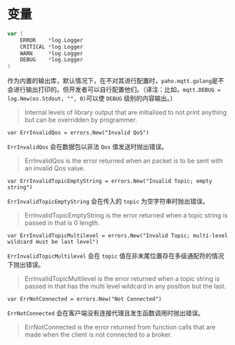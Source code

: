 # 变量

```go
var (
    ERROR    *log.Logger
    CRITICAL *log.Logger
    WARN     *log.Logger
    DEBUG    *log.Logger
)
```

作为内置的输出库，默认情况下，在不对其进行配置时，`paho.mqtt.golang`是不会进行输出打印的。但开发者可以自行配置他们。（译注：比如，`mqtt.DEBUG = log.New(os.Stdout, "", 0)`可以使 `DEBUG` 级别的内容输出。）

> Internal levels of library output that are initialised to not print anything but can be overridden by programmer.

```
var ErrInvalidQos = errors.New("Invalid QoS")
```

`ErrInvalidQos` 会在数据包以非法 `Qos` 值发送时抛出错误。

> ErrInvalidQos is the error returned when an packet is to be sent with an invalid Qos value.

```
var ErrInvalidTopicEmptyString = errors.New("Invalid Topic; empty string")
```

`ErrInvalidTopicEmptyString` 会在传入的 `topic` 为空字符串时抛出错误。

> ErrInvalidTopicEmptyString is the error returned when a topic string is passed in that is 0 length.

```
var ErrInvalidTopicMultilevel = errors.New("Invalid Topic; multi-level wildcard must be last level")
```

`ErrInvalidTopicMultilevel` 会在 `topic` 值在非末尾位置存在多级通配符的情况下抛出错误。

> ErrInvalidTopicMultilevel is the error returned when a topic string is passed in that has the multi level wildcard in any position but the last.

```
var ErrNotConnected = errors.New("Not Connected")
```

`ErrNotConnected` 会在客户端没有连接代理且发生函数调用时抛出错误。

> ErrNotConnected is the error returned from function calls that are made when the client is not connected to a broker.



